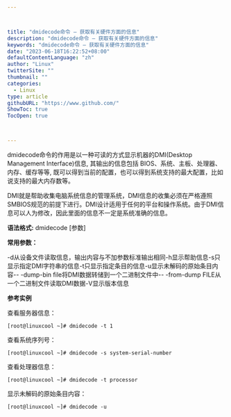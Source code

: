 ```yaml
---



title: "dmidecode命令 – 获取有关硬件方面的信息"
description: "dmidecode命令 – 获取有关硬件方面的信息"
keywords: "dmidecode命令 – 获取有关硬件方面的信息"
date: "2023-06-18T16:22:52+08:00"
defaultContentLanguage: "zh"
author: "Linux"
twitterSite: ""
thumbnail: ""
categories:
  - Linux
type: article
githubURL: "https://www.github.com/"
ShowToc: true
TocOpen: true



---
```


dmidecode命令的作用是以一种可读的方式显示机器的DMI(Desktop Management Interface)信息, 其输出的信息包括 BIOS、系统、主板、处理器、内存、缓存等等, 既可以得到当前的配置，也可以得到系统支持的最大配置，比如说支持的最大内存数等。

DMI就是帮助收集电脑系统信息的管理系统，DMI信息的收集必须在严格遵照SMBIOS规范的前提下进行。DMI设计适用于任何的平台和操作系统。由于DMI信息可以人为修改，因此里面的信息不一定是系统准确的信息。

**语法格式:** dmidecode [参数]

**常用参数：**

-d从设备文件读取信息，输出内容与不加参数标准输出相同-h显示帮助信息-s只显示指定DMI字符串的信息-t只显示指定条目的信息-u显示未解码的原始条目内容-- -dump-bin file将DMI数据转储到一个二进制文件中-- -from-dump FILE从一个二进制文件读取DMI数据-V显示版本信息

**参考实例**

查看服务器信息：

```
[root@linuxcool ~]# dmidecode -t 1
```

查看系统序列号：

```
[root@linuxcool ~]# dmidecode -s system-serial-number
```

查看处理器信息：

```
[root@linuxcool ~]# dmidecode -t processor
```

显示未解码的原始条目内容：

```
[root@linuxcool ~]# dmidecode -u
```
